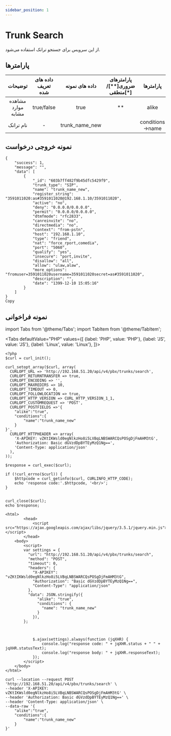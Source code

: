 ```yaml
---
sidebar_position: 1
---
```

# Trunk Search

از این سرویس برای جستجو ترانک استفاده می‌شود.

## پارامتر‌ها
|       توضیحات      | داده های تعریف شده | داده های نمونه | پارامترهای ضروری[**]/منطقی[*] |     پارامترها    |
|:------------------:|:------------------:|:--------------:|:----------------------:|:----------------:|
| مشاهده موارد مشابه |     true/false     |      true      |           **           |       alike      |
|      نام ترانک     |          -         | trunk_name_new |                        | conditions->name |

## نمونه خروجی درخواست

```shell
{
    "success": 1,
    "message": "",
    "data": [
        {
            "_id": "603b7ff482f9b45dfc5429f9",
            "trunk_type": "SIP",
            "name": "trunk_name_new",
            "register_string": "3591011020:as#3591011020@192.168.1.10/3591011020",
            "active": "no",
            "deny": "0.0.0.0/0.0.0.0",
            "permit": "0.0.0.0/0.0.0.0",
            "dtmfmode": "rfc2833",
            "canreinvite": "no",
            "directmedia": "no",
            "context": "from-pstn",
            "host": "192.168.1.10",
            "type": "friend",
            "nat": "force_rport,comedia",
            "port": "5060",
            "qualify": "yes",
            "insecure": "port,invite",
            "disallow": "all",
            "allow": "ulaw,alaw",
            "more_options": "fromuser=3591011020username=3591011020secret=as#3591011020",
            "description": "",
            "date": "1399-12-10 15:05:16"
        }
    ]
}
Copy
```


## نمونه فراخوانی

import Tabs from '@theme/Tabs';
import TabItem from '@theme/TabItem';

<Tabs
    defaultValue="PHP"
    values={[
        {label: 'PHP', value: 'PHP'},
        {label: 'JS', value: 'JS'},
		{label: 'Linux', value: 'Linux'},
    ]}>
<TabItem value="PHP">

	<?php
	$curl = curl_init();

	curl_setopt_array($curl, array(
	  CURLOPT_URL => 'http://192.168.51.20/api/v4/pbx/trunks/search',
	  CURLOPT_RETURNTRANSFER => true,
	  CURLOPT_ENCODING => '',
	  CURLOPT_MAXREDIRS => 10,
	  CURLOPT_TIMEOUT => 0,
	  CURLOPT_FOLLOWLOCATION => true,
	  CURLOPT_HTTP_VERSION => CURL_HTTP_VERSION_1_1,
	  CURLOPT_CUSTOMREQUEST => 'POST',
	  CURLOPT_POSTFIELDS =>'{
		"alike":"true",
		"conditions":{
			"name":"trunk_name_new"
		}
	}',
	  CURLOPT_HTTPHEADER => array(
		'X-APIKEY: vZKtIKWsld0egNlkzHo8i5LVBqLNBSWARCQsPOSgDjFmAHM3tG',
		'Authorization: Basic dGVzdDpBYTEyMzQ1Ng==',
		'Content-Type: application/json'
	  ),
	));

	$response = curl_exec($curl);

	if (!curl_errno($curl)) {
		$httpcode = curl_getinfo($curl, CURLINFO_HTTP_CODE);
		echo 'response code:'.$httpcode, '<br/>';
	}


	curl_close($curl);
	echo $response;


</TabItem>
<TabItem value="JS">

	
	<html>
			<head>
				<script src="https://ajax.googleapis.com/ajax/libs/jquery/3.5.1/jquery.min.js"></script>
			</head>
		<body>
			<script>
			var settings = {
			  "url": "http://192.168.51.20/api/v4/pbx/trunks/search",
			  "method": "POST",
			  "timeout": 0,
			  "headers": {
				"X-APIKEY": "vZKtIKWsld0egNlkzHo8i5LVBqLNBSWARCQsPOSgDjFmAHM3tG",
				"Authorization": "Basic dGVzdDpBYTEyMzQ1Ng==",
				"Content-Type": "application/json"
			  },
			  "data": JSON.stringify({
				  "alike": "true",
				  "conditions": {
					"name": "trunk_name_new"
				  }
				}),
			};



				$.ajax(settings).always(function (jqXHR) {
					console.log("response code: " + jqXHR.status + " " + jqXHR.statusText);
					console.log("response body: " + jqXHR.responseText);
				});
			</script>
		</body>
	</html>
	

</TabItem>
<TabItem value="Linux">

	curl --location --request POST 'http://192.168.51.20/api/v4/pbx/trunks/search' \
	--header 'X-APIKEY: vZKtIKWsld0egNlkzHo8i5LVBqLNBSWARCQsPOSgDjFmAHM3tG' \
	--header 'Authorization: Basic dGVzdDpBYTEyMzQ1Ng==' \
	--header 'Content-Type: application/json' \
	--data-raw '{
		"alike":"true",
		"conditions":{
			"name":"trunk_name_new"
		}
	}'

</TabItem>
</Tabs>

